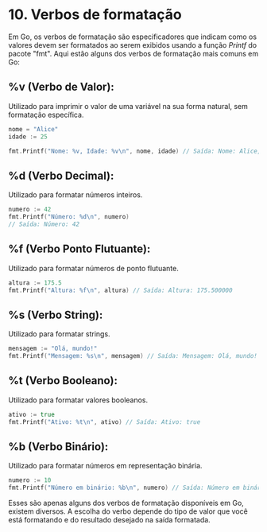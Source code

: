 # 10. Verbos de formatação
Em Go, os verbos de formatação são especificadores que indicam como os valores devem ser formatados ao serem exibidos
usando a função _Printf_ do pacote "fmt". Aqui estão alguns dos verbos de formatação mais comuns em Go:

## %v (Verbo de Valor):
Utilizado para imprimir o valor de uma variável na sua forma natural, sem formatação específica.
```go
nome = "Alice"
idade := 25

fmt.Printf("Nome: %v, Idade: %v\n", nome, idade) // Saída: Nome: Alice, Idade: 25
```

## %d (Verbo Decimal):
Utilizado para formatar números inteiros.
```go
numero := 42
fmt.Printf("Número: %d\n", numero)
// Saída: Número: 42
```

## %f (Verbo Ponto Flutuante):
Utilizado para formatar números de ponto flutuante.

```go
altura := 175.5
fmt.Printf("Altura: %f\n", altura) // Saída: Altura: 175.500000
```

## %s (Verbo String):
Utilizado para formatar strings.

```go
mensagem := "Olá, mundo!"
fmt.Printf("Mensagem: %s\n", mensagem) // Saída: Mensagem: Olá, mundo!
```

## %t (Verbo Booleano):
Utilizado para formatar valores booleanos.
```go
ativo := true
fmt.Printf("Ativo: %t\n", ativo) // Saída: Ativo: true
```

## %b (Verbo Binário):
Utilizado para formatar números em representação binária.

```go
numero := 10
fmt.Printf("Número em binário: %b\n", numero) // Saída: Número em binário: 1010
```

Esses são apenas alguns dos verbos de formatação disponíveis em Go, existem diversos. A escolha do verbo depende do tipo
de valor que você está formatando e do resultado desejado na saída formatada.